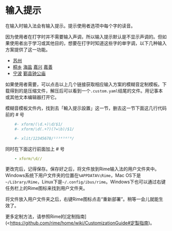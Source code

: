# 输入提示

在输入时输入法会有输入提示。提示使用者选项中每个字的读音。

因为使用者在打字时并不需要输入声调，所以输入提示默认是不显示声调的。但如果使用者出于学习或其他目的，想要在打字时知道这些字的单字调，以下几种输入方案提供了这一功能。

- [苏州](https://gist.github.com/shinzoqchiuq/8be2df56d04688445ada5f348fe61f68/archive/3ef16375202786e3e570900ff7a0956229e51ee0.zip)
- [桐乡](https://gist.github.com/shinzoqchiuq/4420f5e672452d599a6c66d9f4f361e9/archive/e1423bce701661d236374b6c623a81fd5d050f25.zip) [海盐](https://gist.github.com/shinzoqchiuq/c58f25754e7f3b5cac9f1956f4321a22/archive/cb01132a5e387e8b7a03f79281e20c4ce20c7186.zip) [嘉兴](https://gist.github.com/shinzoqchiuq/2dc859c9e217f712b1db10b9c2717781/archive/4ff0a1cb5143fd907502c7da64271662069d09df.zip) [嘉善](https://gist.github.com/shinzoqchiuq/f650afa63fada227fc07f8150c161987/archive/886672e60919f6f1c607a5c202842be038eb0006.zip)
- [宁波](https://gist.github.com/shinzoqchiuq/bec778d687f54140d9c92c301e5b3dcc/archive/2098d82fa0fef78ca780b1e7b5fa7eda42e067ad.zip) [鄞县钟公庙](https://gist.github.com/shinzoqchiuq/16b8e0c521371decaf94df969bbe1e1e/archive/497015191dfa67ceb8557dec75c26c408627f074.zip)

如果使用者需要，可以点击以上几个链接获取相应输入方案的模糊音定制模板。下载得到的是压缩文件，解压后可以看到一个`.custom.yaml`结尾的文件。用记事本或其他文本编辑器打开它。

模糊音模板文件内，找到去「輸入提示設置」这一节，删去这一节下面这几行代码前的 # 号

````yaml
    #- xform/(\d.+)\d/$1/
    #- xform/\d(.+?)(?=\b)/$1/
````
````yaml
    #- xlit/12345678/¹²³⁴⁵⁶⁷⁸/
````
同时在下面这行前面加上 # 号
````yaml
    - xform/\d//
````
更改完后，记得保存。保存好之后，将文件放到Rime输入法的用户文件夹中。Windows系统下用户文件夹的位置在`%APPDATA%\Rime`，Mac OS下是`~/Library/Rime`，Linux下是`~/.config/ibus/rime`。Windows下也可以通过右键任务栏上的Rime图标来找到用户文件夹。

将文件放入用户文件夹之后，右键Rime图标点击“重新部署”。稍等一会儿就能生效了。

更多定制方法，请参照Rime的[定制指南](<https://github.com/rime/home/wiki/CustomizationGuide#定製指南)。

